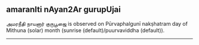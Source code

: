 ## amaranIti nAyan2Ar gurupUjai

அமரநீதி நாயனார் குருபூஜை is observed on Pūrvaphalgunī nakṣhatram day of Mithuna (solar) month (sunrise (default)/puurvaviddha (default)).


---
